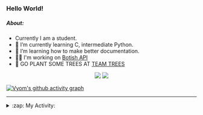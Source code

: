 ### Hello World!

##### About:
- Currently I am a student.
- 🌱 I’m currently learning C, intermediate Python.
- 🌱 I’m learning how to make better documentation.
- 👨‍💻 I'm working on [Botish API](https://github.com/Vyvy-vi/api)
- 🌱 GO PLANT SOME TREES AT [TEAM TREES](https://teamtrees.org/)

<p align="center">
  <a href="https://twitter.com/Vyvy_viM"><img target="_blank" src="https://img.shields.io/badge/twitter%20@Vyvy_viM-0D95E8?style=for-the-badge&logo=twitter&logoColor=white"/></a> 
  <a href="https://vyvy-vi.github.io/portfolio"><img target="_blank" src="https://img.shields.io/badge/-I_love_open_source-green?style=for-the-badge&logo=github&logoColor=black"/></a> 
</p>

[![Vyom's github activity graph](https://activity-graph.herokuapp.com/graph?username=Vyvy-vi)](https://github.com/ashutosh00710/github-readme-activity-graph)

---
<details>
  <summary>:zap: My Activity:</summary>
  
<!--START_SECTION:waka-->
![Code Time](http://img.shields.io/badge/Code%20Time-707%20hrs%2024%20mins-blue)

**I'm a Night 🦉** 

```text
🌞 Morning    54 commits     ██░░░░░░░░░░░░░░░░░░░░░░░   7.61% 
🌆 Daytime    173 commits    ██████░░░░░░░░░░░░░░░░░░░   24.37% 
🌃 Evening    242 commits    ████████░░░░░░░░░░░░░░░░░   34.08% 
🌙 Night      241 commits    ████████░░░░░░░░░░░░░░░░░   33.94%

```
📅 **I'm Most Productive on Sunday** 

```text
Monday       72 commits     ██░░░░░░░░░░░░░░░░░░░░░░░   10.14% 
Tuesday      116 commits    ████░░░░░░░░░░░░░░░░░░░░░   16.34% 
Wednesday    113 commits    ████░░░░░░░░░░░░░░░░░░░░░   15.92% 
Thursday     96 commits     ███░░░░░░░░░░░░░░░░░░░░░░   13.52% 
Friday       79 commits     ██░░░░░░░░░░░░░░░░░░░░░░░   11.13% 
Saturday     83 commits     ███░░░░░░░░░░░░░░░░░░░░░░   11.69% 
Sunday       151 commits    █████░░░░░░░░░░░░░░░░░░░░   21.27%

```


📊 **This Week I Spent My Time On** 

```text
🔥 Editors: 
VS Code                  12 hrs 19 mins      ████████████████████████░   96.56% 
Vim                      26 mins             ░░░░░░░░░░░░░░░░░░░░░░░░░   3.44%

🐱‍💻 Projects: 
praise_backend_js        6 hrs 55 mins       █████████████░░░░░░░░░░░░   54.16% 
onboarding-bot           3 hrs 15 mins       ██████░░░░░░░░░░░░░░░░░░░   25.57% 
Unknown Project          1 hr 42 mins        ███░░░░░░░░░░░░░░░░░░░░░░   13.44% 
discord-bot-army         43 mins             █░░░░░░░░░░░░░░░░░░░░░░░░   5.63% 
TEC-welcome-bot          5 mins              ░░░░░░░░░░░░░░░░░░░░░░░░░   0.78%

```


 Last Updated on 03/04/2022 14:05:07 UTC
<!--END_SECTION:waka-->
</details>
